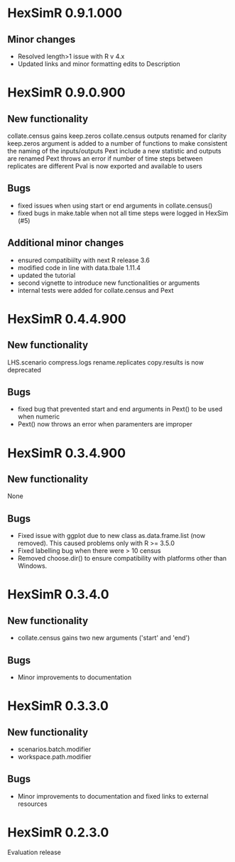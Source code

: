 # HexSimR 0.9.1.000
## Minor changes
  *   Resolved length>1 issue with R v 4.x
  *   Updated links and minor formatting edits to Description 

# HexSimR 0.9.0.900
## New functionality
collate.census gains keep.zeros
collate.census outputs renamed for clarity
keep.zeros argument is added to a number of functions to make consistent the naming of the inputs/outputs
Pext include a new statistic and outputs are renamed
Pext throws an error if number of time steps between replicates are different
Pval is now exported and available to users


## Bugs
  *  fixed issues when using start or end arguments in collate.census()
  *  fixed bugs in make.table when not all time steps were logged in HexSim (#5)
  
## Additional minor changes
  *  ensured compatibiilty with next R release 3.6
  *  modified code in line with data.tbale 1.11.4
  *  updated the tutorial
  *  second vignette to introduce new functionalities or arguments
  *  internal tests were added for collate.census and Pext
  
# HexSimR 0.4.4.900
## New functionality
LHS.scenario
compress.logs
rename.replicates
copy.results is now deprecated

## Bugs
  *  fixed bug that prevented start and end arguments in Pext() to be used when numeric
  *  Pext() now throws an error when paramenters are improper
  
# HexSimR 0.3.4.900
## New functionality
None

## Bugs
  *  Fixed issue with ggplot due to new class as.data.frame.list (now removed). 
This caused problems only with R >= 3.5.0
  *  Fixed labelling bug when there were > 10 census
  *  Removed choose.dir() to ensure compatibility with platforms other than Windows.

# HexSimR 0.3.4.0
## New functionality
  *  collate.census gains two new arguments ('start' and 'end')
  
## Bugs
  *  Minor improvements to documentation
  
# HexSimR 0.3.3.0
## New functionality
  *  scenarios.batch.modifier
  *  workspace.path.modifier
  
## Bugs
  *  Minor improvements to documentation and fixed links to external resources
  
# HexSimR 0.2.3.0 
Evaluation release